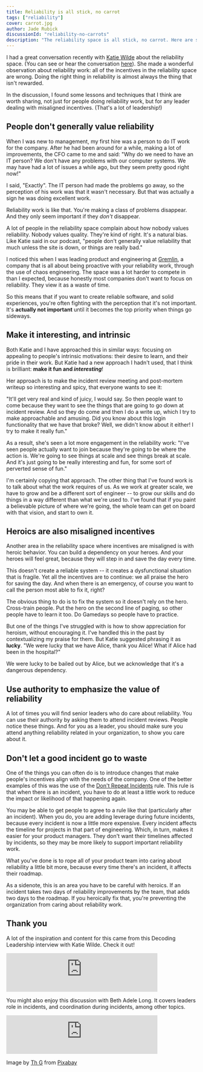 ```yaml
---
title: Reliability is all stick, no carrot
tags: ["reliability"]
cover: carrot.jpg
author: Jade Rubick
discussionId: "reliability-no-carrots"
description: "The reliability space is all stick, no carrot. Here are some ways to produce good results anyway"
---
```


I had a great conversation recently with [Katie Wilde](https://www.linkedin.com/in/katiewilde/) about the reliability space. (You can see or hear the conversation [here](https://creators.spotify.com/pod/show/decodingleadership/episodes/17--Katie-Wilde-on-the-challenging-step-to-director--and-the-perverse-incentives-of-reliability-e2rgdth/a-ablas7g)). She made a wonderful observation about reliability work: all of the incentives in the reliability space are wrong. Doing the right thing in reliability is almost always the thing that isn't rewarded.

In the discussion, I found some lessons and techniques that I think are worth sharing, not just for people doing reliability work, but for any leader dealing with misaligned incentives. (That's a lot of leadership!)

<re-img src="carrot.jpg"></re-img>

## People don't generally value reliability

When I was new to management, my first hire was a person to do IT work for the company. After he had been around for a while, making a lot of improvements, the CFO came to me and said: "Why do we need to have an IT person? We don't have any problems with our computer systems. We may have had a lot of issues a while ago, but they seem pretty good right now!"

I said, "Exactly". The IT person had made the problems go away, so the perception of his work was that it wasn't necessary. But that was actually a sign he was doing excellent work.

Reliability work is like that. You're making a class of problems disappear. And they only seem important if they _don't_ disappear. 

A lot of people in the reliability space complain about how nobody values reliability. Nobody values quality. They're kind of right. It's a natural bias. Like Katie said in our podcast, "people don't generally value reliability that much unless the site is down, or things are really bad."

I noticed this when I was leading product and engineering at [Gremlin](https://www.gremlin.com), a company that is all about being proactive with your reliability work, through the use of chaos engineering. The space was a lot harder to compete in than I expected, because honestly most companies don't want to focus on reliability. They view it as a waste of time.

So this means that if you want to create reliable software, and solid experiences, you're often fighting with the perception that it's not important. It's **actually not important** until it becomes the top priority when things go sideways. 

## Make it interesting, and intrinsic

Both Katie and I have approached this in similar ways: focusing on appealing to people's intrinsic motivations: their desire to learn, and their pride in their work. But Katie had a new approach I hadn't used, that I think is brilliant: **make it fun and _interesting_**!

Her approach is to make the incident review meeting and post-mortem writeup so interesting and spicy, that everyone wants to see it:

"It'll get very real and kind of juicy, I would say. So then people want to come because they want to see the things that are going to go down at incident review. And so they do come and then I do a write up, which I try to make approachable and amusing. Did you know about this login functionality that we have that broke? Well, we didn't know about it either! I try to make it really fun."

As a result, she's seen a lot more engagement in the reliability work: "I've seen people actually want to join because they're going to be where the action is. We're going to see things at scale and see things break at scale. And it's just going to be really interesting and fun, for some sort of perverted sense of fun."

I'm certainly copying that approach. The other thing that I've found work is to talk about what the work requires of us. As we work at greater scale, we have to grow and be a different sort of engineer -- to grow our skills and do things in a way different than what we're used to. I've found that if you paint a believable picture of where we're going, the whole team can get on board with that vision, and start to own it.

## Heroics are also misaligned incentives

Another area in the reliability space where incentives are misaligned is with heroic behavior. You can build a dependency on your heroes. And your heroes will feel great, because they will step in and save the day every time.

This doesn't create a reliable system -- it creates a dysfunctional situation that is fragile. Yet all the incentives are to continue: we all praise the hero for saving the day. And when there is an emergency, of course you want to call the person most able to fix it, right?

The obvious thing to do is to fix the system so it doesn't rely on the hero. Cross-train people. Put the hero on the second line of paging, so other people have to learn it too. Do Gamedays so people have to practice.

But one of the things I've struggled with is how to show appreciation for heroism, without encouraging it. I've handled this in the past by contextualizing my praise for them. But Katie suggested phrasing it as **lucky**. "We were lucky that we have Alice, thank you Alice! What if Alice had been in the hospital?"

We were lucky to be bailed out by Alice, but we acknowledge that it's a dangerous dependency. 

## Use authority to emphasize the value of reliability

A lot of times you will find senior leaders who do care about reliability. You can use their authority by asking them to attend incident reviews. People notice these things. And for you as a leader, you should make sure you attend anything reliability related in your organization, to show you care about it.

## Don't let a good incident go to waste

One of the things you can often do is to introduce changes that make people's incentives align with the needs of the company. One of the better examples of this was the use of the [Don't Repeat Incidents](/dont-repeat-incidents/) rule. This rule is that when there is an incident, you have to do at least a little work to reduce the impact or likelihood of that happening again. 

You may be able to get people to agree to a rule like that (particularly after an incident). When you do, you are adding leverage during future incidents, because every incident is now a little more expensive. Every incident affects the timeline for projects in that part of engineering. Which, in turn, makes it easier for your product managers. They don't want their timelines affected by incidents, so they may be more likely to support important reliability work.

What you've done is to rope all of your product team into caring about reliability a little bit more, because every time there's an incident, it affects their roadmap. 

As a sidenote, this is an area you have to be careful with heroics. If an incident takes two days of reliability improvements by the team, that adds two days to the roadmap. If you heroically fix that, you're preventing the organization from caring about reliability work.

## Thank you

A lot of the inspiration and content for this came from this Decoding Leadership interview with Katie Wilde. Check it out!

<iframe src="https://creators.spotify.com/pod/show/decodingleadership/embed/episodes/17--Katie-Wilde-on-the-challenging-step-to-director--and-the-perverse-incentives-of-reliability-e2rgdth/a-ablas7g" height="102px" width="400px" frameborder="0" scrolling="no"></iframe>

You might also enjoy this discussion with Beth Adele Long. It covers leaders role in incidents, and coordination during incidents, among other topics.

<iframe src="https://creators.spotify.com/pod/profile/decodingleadership/embed/episodes/27--Beth-Adele-Long-on-reliability-and-leadership-e36873b" height="102px" width="400px" frameborder="0" scrolling="no"></iframe>

Image by <a href="https://pixabay.com/users/maxmann-665103/?utm_source=link-attribution&utm_medium=referral&utm_campaign=image&utm_content=2309814">Th G</a> from <a href="https://pixabay.com//?utm_source=link-attribution&utm_medium=referral&utm_campaign=image&utm_content=2309814">Pixabay</a>